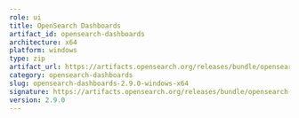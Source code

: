 ```yaml
---
role: ui
title: OpenSearch Dashboards
artifact_id: opensearch-dashboards
architecture: x64
platform: windows
type: zip
artifact_url: https://artifacts.opensearch.org/releases/bundle/opensearch-dashboards/2.9.0/opensearch-dashboards-2.9.0-windows-x64.zip
category: opensearch-dashboards
slug: opensearch-dashboards-2.9.0-windows-x64
signature: https://artifacts.opensearch.org/releases/bundle/opensearch-dashboards/2.9.0/opensearch-dashboards-2.9.0-windows-x64.zip.sig
version: 2.9.0
---
```


